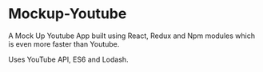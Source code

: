 # Mockup-Youtube
A Mock Up Youtube App built using React, Redux and Npm modules which is even more faster than Youtube.

Uses YouTube API, ES6 and Lodash.
